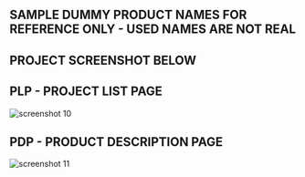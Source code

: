 ## SAMPLE DUMMY PRODUCT NAMES FOR REFERENCE ONLY - USED NAMES ARE NOT REAL
## PROJECT SCREENSHOT BELOW
## PLP - PROJECT LIST PAGE

![screenshot 10](https://user-images.githubusercontent.com/10104522/48578242-22bfb280-e93f-11e8-936b-1ceec6ba433f.png)

## PDP - PRODUCT DESCRIPTION PAGE

![screenshot 11](https://user-images.githubusercontent.com/10104522/48578315-58649b80-e93f-11e8-92aa-c35c1e0edab8.png)
